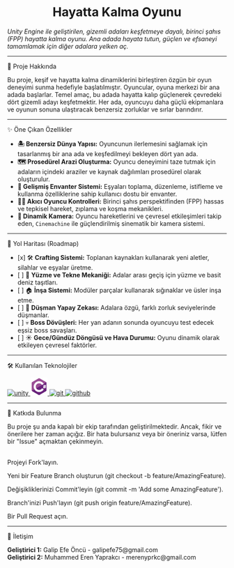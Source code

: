 <div>
<h1 align="center">Hayatta Kalma Oyunu</h1>
<p>
<em>Unity Engine ile geliştirilen, gizemli adaları keşfetmeye dayalı, birinci şahıs (FPP) hayatta kalma oyunu. Ana adada hayata tutun, güçlen ve efsaneyi tamamlamak için diğer adalara yelken aç.</em>
</p>
<p>

<hr>
<p align="left">📜 Proje Hakkında</p>
Bu proje, keşif ve hayatta kalma dinamiklerini birleştiren özgün bir oyun deneyimi sunma hedefiyle başlatılmıştır. Oyuncular, oyuna merkezi bir ana adada başlarlar. Temel amaç, bu adada hayatta kalıp güçlenerek çevredeki dört gizemli adayı keşfetmektir. Her ada, oyuncuyu daha güçlü ekipmanlara ve oyunun sonuna ulaştıracak benzersiz zorluklar ve sırlar barındırır.

<hr>
<p align="left">✨ Öne Çıkan Özellikler</p>
<ul>
<li><strong>🏝️ Benzersiz Dünya Yapısı:</strong> Oyuncunun ilerlemesini sağlamak için tasarlanmış bir ana ada ve keşfedilmeyi bekleyen dört yan ada.</li>
<li><strong>🗺️ Prosedürel Arazi Oluşturma:</strong> Oyuncu deneyimini taze tutmak için adaların içindeki araziler ve kaynak dağılımları prosedürel olarak oluşturulur.</li>
<li><strong>🎒 Gelişmiş Envanter Sistemi:</strong> Eşyaları toplama, düzenleme, istifleme ve kullanma özelliklerine sahip kullanıcı dostu bir envanter.</li>
<li><strong>🏃‍♂️ Akıcı Oyuncu Kontrolleri:</strong> Birinci şahıs perspektifinden (FPP) hassas ve tepkisel hareket, zıplama ve koşma mekanikleri.</li>
<li><strong>🎥 Dinamik Kamera:</strong> Oyuncu hareketlerini ve çevresel etkileşimleri takip eden, <code>Cinemachine</code> ile güçlendirilmiş sinematik bir kamera sistemi.</li>
</ul>

<hr>
<p align="left">🚀 Yol Haritası (Roadmap)</p>
<ul>
<li>[x] 🛠️ <strong>Crafting Sistemi:</strong> Toplanan kaynakları kullanarak yeni aletler, silahlar ve eşyalar üretme.</li>
<li>[ ] 🌊 <strong>Yüzme ve Tekne Mekaniği:</strong> Adalar arası geçiş için yüzme ve basit deniz taşıtları.</li>
<li>[ ] 🏠 <strong>İnşa Sistemi:</strong> Modüler parçalar kullanarak sığınaklar ve üsler inşa etme.</li>
<li>[ ] 👹 <strong>Düşman Yapay Zekası:</strong> Adalara özgü, farklı zorluk seviyelerinde düşmanlar.</li>
<li>[ ] 💀 <strong>Boss Dövüşleri:</strong> Her yan adanın sonunda oyuncuyu test edecek eşsiz boss savaşları.</li>
<li>[ ] ☀️ <strong>Gece/Gündüz Döngüsü ve Hava Durumu:</strong> Oyunu dinamik olarak etkileyen çevresel faktörler.</li>
</ul>

<hr>
<p align="left">🛠️ Kullanılan Teknolojiler</p>
<p align="left">
<a href="https://unity.com/" target="_blank">
<img src="https://cdn.worldvectorlogo.com/logos/unity-69.svg" alt="unity" width="40" height="40"/>
</a>
<a href="https://www.w3schools.com/cs/" target="_blank">
<img src="https://raw.githubusercontent.com/devicons/devicon/master/icons/csharp/csharp-original.svg" alt="csharp" width="40" height="40"/>
</a>
<a href="https://git-scm.com/" target="_blank">
<img src="https://www.vectorlogo.zone/logos/git-scm/git-scm-icon.svg" alt="git" width="40" height="40"/>
</a>
<a href="https://github.com" target="_blank">
<img src="https://www.google.com/search?q=https://raw.githubusercontent.com/devicons/devicon/master/icons/github/github-original-wordmark.svg" alt="github" width="40" height="40"/>
</a>
</p>

<hr>
<p align="left">🤝 Katkıda Bulunma</p>
Bu proje şu anda kapalı bir ekip tarafından geliştirilmektedir. Ancak, fikir ve önerilere her zaman açığız. Bir hata bulursanız veya bir öneriniz varsa, lütfen bir "Issue" açmaktan çekinmeyin.
<br><br>

Projeyi Fork'layın.

Yeni bir Feature Branch oluşturun (git checkout -b feature/AmazingFeature).

Değişikliklerinizi Commit'leyin (git commit -m 'Add some AmazingFeature').

Branch'inizi Push'layın (git push origin feature/AmazingFeature).

Bir Pull Request açın.

<hr>
<p align="left">📧 İletişim</p>
<p align="left">
<strong>Geliştirici 1:</strong> Galip Efe Öncü - galipefe75@gmail.com <br>
<strong>Geliştirici 2:</strong> Muhammed Eren Yaprakcı - merenyprkc@gmail.com
</p>
</div>
